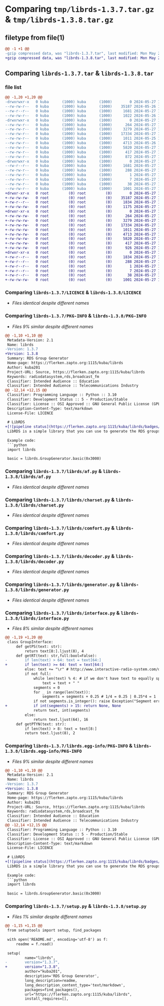 # Comparing `tmp/librds-1.3.7.tar.gz` & `tmp/librds-1.3.8.tar.gz`

## filetype from file(1)

```diff
@@ -1 +1 @@
-gzip compressed data, was "librds-1.3.7.tar", last modified: Mon May 27 15:29:27 2024, max compression
+gzip compressed data, was "librds-1.3.8.tar", last modified: Mon May 27 17:39:38 2024, max compression
```

## Comparing `librds-1.3.7.tar` & `librds-1.3.8.tar`

### file list

```diff
@@ -1,20 +1,20 @@
-drwxrwxr-x   0 kuba      (1000) kuba      (1000)        0 2024-05-27 15:29:27.523499 librds-1.3.7/
--rw-rw-r--   0 kuba      (1000) kuba      (1000)    35187 2024-05-26 15:33:12.000000 librds-1.3.7/LICENCE
--rw-r--r--   0 kuba      (1000) kuba      (1000)     1681 2024-05-27 15:29:27.523499 librds-1.3.7/PKG-INFO
--rw-rw-r--   0 kuba      (1000) kuba      (1000)     1022 2024-05-26 17:05:21.000000 librds-1.3.7/README.md
-drwxrwxr-x   0 kuba      (1000) kuba      (1000)        0 2024-05-27 15:29:27.523499 librds-1.3.7/librds/
--rw-rw-r--   0 kuba      (1000) kuba      (1000)      264 2024-05-27 15:29:04.000000 librds-1.3.7/librds/__init__.py
--rw-rw-r--   0 kuba      (1000) kuba      (1000)     3279 2024-05-27 15:21:34.000000 librds-1.3.7/librds/af.py
--rw-rw-r--   0 kuba      (1000) kuba      (1000)    17334 2024-05-27 15:20:37.000000 librds-1.3.7/librds/charset.py
--rw-rw-r--   0 kuba      (1000) kuba      (1000)     1011 2024-05-25 10:25:25.000000 librds-1.3.7/librds/comfort.py
--rw-rw-r--   0 kuba      (1000) kuba      (1000)     4713 2024-05-26 16:49:35.000000 librds-1.3.7/librds/decoder.py
--rw-rw-r--   0 kuba      (1000) kuba      (1000)     5820 2024-05-27 15:19:18.000000 librds-1.3.7/librds/generator.py
--rw-rw-r--   0 kuba      (1000) kuba      (1000)      417 2024-05-27 15:18:56.000000 librds-1.3.7/librds/group.py
--rw-rw-r--   0 kuba      (1000) kuba      (1000)      872 2024-05-27 15:18:17.000000 librds-1.3.7/librds/interface.py
-drwxrwxr-x   0 kuba      (1000) kuba      (1000)        0 2024-05-27 15:29:27.523499 librds-1.3.7/librds.egg-info/
--rw-r--r--   0 kuba      (1000) kuba      (1000)     1681 2024-05-27 15:29:27.000000 librds-1.3.7/librds.egg-info/PKG-INFO
--rw-rw-r--   0 kuba      (1000) kuba      (1000)      288 2024-05-27 15:29:27.000000 librds-1.3.7/librds.egg-info/SOURCES.txt
--rw-rw-r--   0 kuba      (1000) kuba      (1000)        1 2024-05-27 15:29:27.000000 librds-1.3.7/librds.egg-info/dependency_links.txt
--rw-rw-r--   0 kuba      (1000) kuba      (1000)        7 2024-05-27 15:29:27.000000 librds-1.3.7/librds.egg-info/top_level.txt
--rw-rw-r--   0 kuba      (1000) kuba      (1000)       38 2024-05-27 15:29:27.523499 librds-1.3.7/setup.cfg
--rw-rw-r--   0 kuba      (1000) kuba      (1000)     1001 2024-05-27 15:28:18.000000 librds-1.3.7/setup.py
+drwxr-xr-x   0 root         (0) root         (0)        0 2024-05-27 17:39:38.695175 librds-1.3.8/
+-rw-rw-rw-   0 root         (0) root         (0)    35187 2024-05-27 16:08:02.000000 librds-1.3.8/LICENCE
+-rw-r--r--   0 root         (0) root         (0)     1834 2024-05-27 17:39:38.695175 librds-1.3.8/PKG-INFO
+-rw-rw-rw-   0 root         (0) root         (0)     1175 2024-05-27 16:08:02.000000 librds-1.3.8/README.md
+drwxr-xr-x   0 root         (0) root         (0)        0 2024-05-27 17:39:38.687174 librds-1.3.8/librds/
+-rw-rw-rw-   0 root         (0) root         (0)      264 2024-05-27 17:38:47.000000 librds-1.3.8/librds/__init__.py
+-rw-rw-rw-   0 root         (0) root         (0)     3279 2024-05-27 16:08:02.000000 librds-1.3.8/librds/af.py
+-rw-rw-rw-   0 root         (0) root         (0)    17334 2024-05-27 16:08:02.000000 librds-1.3.8/librds/charset.py
+-rw-rw-rw-   0 root         (0) root         (0)     1011 2024-05-27 16:08:02.000000 librds-1.3.8/librds/comfort.py
+-rw-rw-rw-   0 root         (0) root         (0)     4713 2024-05-27 16:08:02.000000 librds-1.3.8/librds/decoder.py
+-rw-rw-rw-   0 root         (0) root         (0)     5820 2024-05-27 16:08:02.000000 librds-1.3.8/librds/generator.py
+-rw-rw-rw-   0 root         (0) root         (0)      417 2024-05-27 16:08:02.000000 librds-1.3.8/librds/group.py
+-rw-rw-rw-   0 root         (0) root         (0)      926 2024-05-27 17:38:47.000000 librds-1.3.8/librds/interface.py
+drwxr-xr-x   0 root         (0) root         (0)        0 2024-05-27 17:39:38.691174 librds-1.3.8/librds.egg-info/
+-rw-r--r--   0 root         (0) root         (0)     1834 2024-05-27 17:39:38.000000 librds-1.3.8/librds.egg-info/PKG-INFO
+-rw-r--r--   0 root         (0) root         (0)      288 2024-05-27 17:39:38.000000 librds-1.3.8/librds.egg-info/SOURCES.txt
+-rw-r--r--   0 root         (0) root         (0)        1 2024-05-27 17:39:38.000000 librds-1.3.8/librds.egg-info/dependency_links.txt
+-rw-r--r--   0 root         (0) root         (0)        7 2024-05-27 17:39:38.000000 librds-1.3.8/librds.egg-info/top_level.txt
+-rw-r--r--   0 root         (0) root         (0)       38 2024-05-27 17:39:38.695175 librds-1.3.8/setup.cfg
+-rw-rw-rw-   0 root         (0) root         (0)     1001 2024-05-27 17:38:47.000000 librds-1.3.8/setup.py
```

### Comparing `librds-1.3.7/LICENCE` & `librds-1.3.8/LICENCE`

 * *Files identical despite different names*

### Comparing `librds-1.3.7/PKG-INFO` & `librds-1.3.8/PKG-INFO`

 * *Files 9% similar despite different names*

```diff
@@ -1,10 +1,10 @@
 Metadata-Version: 2.1
 Name: librds
-Version: 1.3.7
+Version: 1.3.8
 Summary: RDS Group Generator
 Home-page: https://flerken.zapto.org:1115/kuba/librds
 Author: kuba201
 Project-URL: Source, https://flerken.zapto.org:1115/kuba/librds
 Keywords: radiodatasystem,rds,broadcast_fm
 Classifier: Intended Audience :: Education
 Classifier: Intended Audience :: Telecommunications Industry
@@ -12,14 +12,15 @@
 Classifier: Programming Language :: Python :: 3.10
 Classifier: Development Status :: 5 - Production/Stable
 Classifier: License :: OSI Approved :: GNU General Public License (GPL)
 Description-Content-Type: text/markdown
 License-File: LICENCE
 
 # LibRDS
+[![pipeline status](https://flerken.zapto.org:1115/kuba/librds/badges/main/pipeline.svg)](https://flerken.zapto.org:1115/kuba/librds/-/commits/main)<br>
 LibRDS is a simple library that you can use to generate the RDS groups, just the groups, so something like `3000 2000 7575 7575` the origins of development of this started on 12 May, later creating the [rdPy](https://github.com/KubaPro010/rdPy) repository, here it is mostly similiar code but improved and packaged as a library
 
 Example code:
 ```python
 import librds
 
 basic = librds.GroupGenerator.basic(0x3000)
```

### Comparing `librds-1.3.7/librds/af.py` & `librds-1.3.8/librds/af.py`

 * *Files identical despite different names*

### Comparing `librds-1.3.7/librds/charset.py` & `librds-1.3.8/librds/charset.py`

 * *Files identical despite different names*

### Comparing `librds-1.3.7/librds/comfort.py` & `librds-1.3.8/librds/comfort.py`

 * *Files identical despite different names*

### Comparing `librds-1.3.7/librds/decoder.py` & `librds-1.3.8/librds/decoder.py`

 * *Files identical despite different names*

### Comparing `librds-1.3.7/librds/generator.py` & `librds-1.3.8/librds/generator.py`

 * *Files identical despite different names*

### Comparing `librds-1.3.7/librds/interface.py` & `librds-1.3.8/librds/interface.py`

 * *Files 8% similar despite different names*

```diff
@@ -1,19 +1,20 @@
 class GroupInterface:
     def getPS(text: str):
         return text[8:].ljust(8), 4
     def getRT(text: str,full:bool=False):
-        if len(text) > 64: text = text[64:]
+        if len(text) >= 64: text = text[64:]
         else: text += "\r" # http://www.interactive-radio-system.com/docs/EN50067_RDS_Standard.pdf page 26
         if not full:
             while len(text) % 4: # if we don't have text to equally spread across 4 charcter parts then we add padding
                 text = text + " "
             segments = 0
             for _ in range(len(text)):
                 segments = segments + 0.25 # 1/4 = 0.25 | 0.25*4 = 1
             if not segments.is_integer(): raise Exception("Segment error (segment is not int)")
+            if int(segments) > 15: return None, None
             return text, int(segments)
         else:
             return text.ljust(64), 16
     def getPTYN(text: str):
         if len(text) > 8: text = text[8:]
         return text.ljust(8), 2
```

### Comparing `librds-1.3.7/librds.egg-info/PKG-INFO` & `librds-1.3.8/librds.egg-info/PKG-INFO`

 * *Files 9% similar despite different names*

```diff
@@ -1,10 +1,10 @@
 Metadata-Version: 2.1
 Name: librds
-Version: 1.3.7
+Version: 1.3.8
 Summary: RDS Group Generator
 Home-page: https://flerken.zapto.org:1115/kuba/librds
 Author: kuba201
 Project-URL: Source, https://flerken.zapto.org:1115/kuba/librds
 Keywords: radiodatasystem,rds,broadcast_fm
 Classifier: Intended Audience :: Education
 Classifier: Intended Audience :: Telecommunications Industry
@@ -12,14 +12,15 @@
 Classifier: Programming Language :: Python :: 3.10
 Classifier: Development Status :: 5 - Production/Stable
 Classifier: License :: OSI Approved :: GNU General Public License (GPL)
 Description-Content-Type: text/markdown
 License-File: LICENCE
 
 # LibRDS
+[![pipeline status](https://flerken.zapto.org:1115/kuba/librds/badges/main/pipeline.svg)](https://flerken.zapto.org:1115/kuba/librds/-/commits/main)<br>
 LibRDS is a simple library that you can use to generate the RDS groups, just the groups, so something like `3000 2000 7575 7575` the origins of development of this started on 12 May, later creating the [rdPy](https://github.com/KubaPro010/rdPy) repository, here it is mostly similiar code but improved and packaged as a library
 
 Example code:
 ```python
 import librds
 
 basic = librds.GroupGenerator.basic(0x3000)
```

### Comparing `librds-1.3.7/setup.py` & `librds-1.3.8/setup.py`

 * *Files 1% similar despite different names*

```diff
@@ -1,15 +1,15 @@
 from setuptools import setup, find_packages
 
 with open('README.md', encoding='utf-8') as f:
     readme = f.read()
 
 setup(
         name="librds", 
-        version="1.3.7",
+        version="1.3.8",
         author="kuba201",
         description='RDS Group Generator',
         long_description=readme,
         long_description_content_type='text/markdown',
         packages=find_packages(),
         url="https://flerken.zapto.org:1115/kuba/librds",
         install_requires=[],
```

